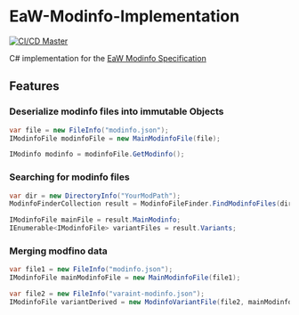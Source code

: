 # EaW-Modinfo-Implementation

[![CI/CD Master](https://github.com/AlamoEngine-Tools/EaW-Modinfo-Implementation/actions/workflows/release.yml/badge.svg)](https://github.com/AlamoEngine-Tools/EaW-Modinfo-Implementation/actions/workflows/release.yml)

C# implementation for the [EaW Modinfo Specification](https://github.com/AlamoEngine-Tools/eaw.modinfo)

## Features

### Deserialize modinfo files into immutable Objects 

```cs
var file = new FileInfo("modinfo.json");
IModinfoFile modinfoFile = new MainModinfoFile(file);

IModinfo modinfo = modinfoFile.GetModinfo();
```

### Searching for modinfo files

```cs
var dir = new DirectoryInfo("YourModPath");
ModinfoFinderCollection result = ModinfoFileFinder.FindModinfoFiles(dir);

IModinfoFile mainFile = result.MainModinfo;
IEnumerable<IModinfoFile> variantFiles = result.Variants;
```

### Merging modfino data

```cs
var file1 = new FileInfo("modinfo.json");
IModinfoFile mainModinfoFile = new MainModinfoFile(file1);

var file2 = new FileInfo("varaint-modinfo.json");
IModinfoFile variantDerived = new ModinfoVariantFile(file2, mainModinfoFile);
```
